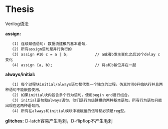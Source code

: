 # Thesis

Verilog语法

**assign:** 

       (1) 连续赋值语句: 数据流建模的基本语句，
       (2) 所有assign语句是并行执行的
       (3) assign #10 c = a | b;            // a或者b发生变化之后10个delay c变化
       (4) assign {a, b};                   // 将a和b按位并在一起
 

 **always/initial:**
 
       (1) 每个过程块initial/always语句都代表一个独立的过程。仿真时间0开始执行并且两种语句不能嵌套使用。
       (2) 如果initial块内包含多个行为语句，使用begin end进行组合。
       (3) initial语句和always语句，他们是行为级建模的两种基本语句。所有行为语句只能出现在这两种语句内。
       (4) 所有在always和initial模块中被赋值的信号都必须是reg型。

**glitches:** D-latch容易产生毛刺，D-flipflop不产生毛刺